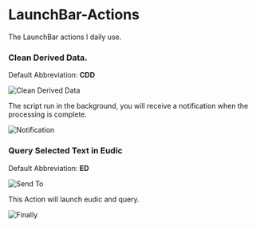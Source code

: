 # LaunchBar-Actions

The LaunchBar actions I daily use.


### Clean Derived Data.

Default Abbreviation: **CDD**

![Clean Derived Data](http://7xilk1.com1.z0.glb.clouddn.com/Clean%20Derived%20Data.png)

The script run in the background, you will receive a notification when the processing is complete. 

![Notification](http://7xilk1.com1.z0.glb.clouddn.com/2018-05-22-Screenshot02.png)


### Query Selected Text in Eudic

Default Abbreviation: **ED**

![Send To](http://7xilk1.com1.z0.glb.clouddn.com/910E037C-E6DC-45A0-9704-5FCA4AEAC2D7.png)


This Action will launch eudic and query.

![Finally](http://7xilk1.com1.z0.glb.clouddn.com/959747B9-2669-4A58-A81A-59C83B0D51DA.png)



